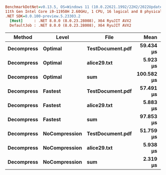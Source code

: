 ``` ini

BenchmarkDotNet=v0.13.5, OS=Windows 11 (10.0.22621.1992/22H2/2022Update/SunValley2)
11th Gen Intel Core i9-11950H 2.60GHz, 1 CPU, 16 logical and 8 physical cores
.NET SDK=8.0.100-preview.5.23303.2
  [Host]     : .NET 8.0.0 (8.0.23.28008), X64 RyuJIT AVX2
  DefaultJob : .NET 8.0.0 (8.0.23.28008), X64 RyuJIT AVX2


```
|     Method |         Level |             File |       Mean |     Error |    StdDev |
|----------- |-------------- |----------------- |-----------:|----------:|----------:|
| **Decompress** |       **Optimal** | **TestDocument.pdf** |  **59.434 μs** | **1.1349 μs** | **1.2143 μs** |
| **Decompress** |       **Optimal** |      **alice29.txt** |   **5.923 μs** | **0.0640 μs** | **0.0599 μs** |
| **Decompress** |       **Optimal** |              **sum** | **100.582 μs** | **1.3466 μs** | **1.1938 μs** |
| **Decompress** |       **Fastest** | **TestDocument.pdf** |  **57.491 μs** | **1.1370 μs** | **1.7017 μs** |
| **Decompress** |       **Fastest** |      **alice29.txt** |   **5.883 μs** | **0.0664 μs** | **0.0589 μs** |
| **Decompress** |       **Fastest** |              **sum** |  **97.853 μs** | **1.7906 μs** | **1.6749 μs** |
| **Decompress** | **NoCompression** | **TestDocument.pdf** |  **51.759 μs** | **0.5304 μs** | **0.4962 μs** |
| **Decompress** | **NoCompression** |      **alice29.txt** |   **5.938 μs** | **0.0763 μs** | **0.0713 μs** |
| **Decompress** | **NoCompression** |              **sum** |   **2.319 μs** | **0.0333 μs** | **0.0278 μs** |
